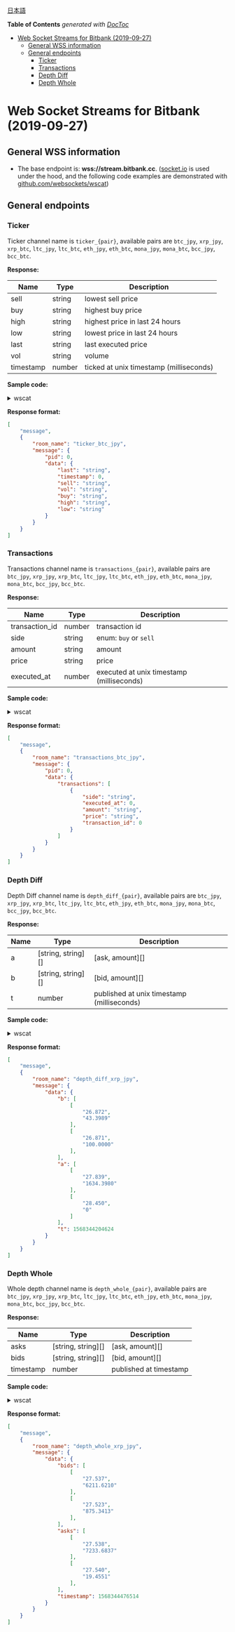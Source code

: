 [日本語](public-stream_JP.md)

<!-- START doctoc generated TOC please keep comment here to allow auto update -->
<!-- DON'T EDIT THIS SECTION, INSTEAD RE-RUN doctoc TO UPDATE -->
**Table of Contents**  *generated with [DocToc](https://github.com/thlorenz/doctoc)*

- [Web Socket Streams for Bitbank (2019-09-27)](#web-socket-streams-for-bitbank-2019-09-27)
  - [General WSS information](#general-wss-information)
  - [General endpoints](#general-endpoints)
    - [Ticker](#ticker)
    - [Transactions](#transactions)
    - [Depth Diff](#depth-diff)
    - [Depth Whole](#depth-whole)

<!-- END doctoc generated TOC please keep comment here to allow auto update -->

# Web Socket Streams for Bitbank (2019-09-27)

## General WSS information

- The base endpoint is: **wss://stream.bitbank.cc**. ([socket.io](https://socket.io/) is used under the hood, and the following code examples are demonstrated with [github.com/websockets/wscat](https://github.com/websockets/wscat))

## General endpoints

### Ticker

Ticker channel name is `ticker_{pair}`, available pairs are `btc_jpy`, `xrp_jpy`, `xrp_btc`, `ltc_jpy`, `ltc_btc`, `eth_jpy`, `eth_btc`, `mona_jpy`, `mona_btc`, `bcc_jpy`, `bcc_btc`.

**Response:**

Name | Type | Description
------------ | ------------ | ------------
sell | string | lowest sell price
buy | string | highest buy price
high | string | highest price in last 24 hours
low | string | lowest price in last 24 hours
last | string | last executed price
vol | string | volume
timestamp | number | ticked at unix timestamp (milliseconds)

**Sample code:**

<details>
<summary>wscat</summary>
<p>

```sh
$ wscat -c 'wss://stream.bitbank.cc/socket.io/?EIO=3&transport=websocket'

connected (press CTRL+C to quit)
< 0{"sid":"bDAf6vgk5xPau87WAA1u","upgrades":[],"pingInterval":25000,"pingTimeout":60000}
< 40
> 42["join-room","ticker_btc_jpy"]
< 42["message",{"room_name":"ticker_btc_jpy","message":{"pid":851203833,"data":{"sell":"896490","buy":"896489","high":"905002","low":"881500","last":"896489","vol":"650.2026","timestamp":1570080042822}}}]
< 42["message",{"room_name":"ticker_btc_jpy","message":{"pid":851203952,"data":{"sell":"896490","buy":"896489","high":"905002","low":"881500","last":"896489","vol":"650.2226","timestamp":1570080053768}}}]
...

```

</p>
</details>


**Response format:**

```json
[
    "message",
    {
        "room_name": "ticker_btc_jpy",
        "message": {
            "pid": 0,
            "data": {
                "last": "string",
                "timestamp": 0,
                "sell": "string",
                "vol": "string",
                "buy": "string",
                "high": "string",
                "low": "string"
            }
        }
    }
]
```

### Transactions

Transactions channel name is `transactions_{pair}`, available pairs are `btc_jpy`, `xrp_jpy`, `xrp_btc`, `ltc_jpy`, `ltc_btc`, `eth_jpy`, `eth_btc`, `mona_jpy`, `mona_btc`, `bcc_jpy`, `bcc_btc`.

**Response:**

Name | Type | Description
------------ | ------------ | ------------
transaction_id | number | transaction id
side | string | enum: `buy` or `sell`
amount | string | amount
price | string | price
executed_at | number | executed at unix timestamp (milliseconds)

**Sample code:**

<details>
<summary>wscat</summary>
<p>

```sh
$ wscat -c 'wss://stream.bitbank.cc/socket.io/?EIO=3&transport=websocket'

connected (press CTRL+C to quit)
< 0{"sid":"PG3FbI0WrKIP7hKMABH_","upgrades":[],"pingInterval":25000,"pingTimeout":60000}
< 40
> 42["join-room","transactions_xrp_jpy"]
< 42["message",{"room_name":"transactions_xrp_jpy","message":{"pid":851205254,"data":{"transactions":[{"transaction_id":34745047,"side":"sell","price":"26.930","amount":"4703.5671","executed_at":1570080162855},{"transaction_id":34745046,"side":"sell","price":"26.930","amount":"500.0000","executed_at":1570080162829},{"transaction_id":34745045,"side":"sell","price":"26.930","amount":"378.0000","executed_at":1570080162802},{"transaction_id":34745044,"side":"sell","price":"26.930","amount":"12.0000","executed_at":1570080162758},{"transaction_id":34745043,"side":"sell","price":"26.930","amount":"301.4874","executed_at":1570080162725}]}}}]
...

```

</p>
</details>

**Response format:**

```json
[
    "message",
    {
        "room_name": "transactions_btc_jpy",
        "message": {
            "pid": 0,
            "data": {
                "transactions": [
                    {
                        "side": "string",
                        "executed_at": 0,
                        "amount": "string",
                        "price": "string",
                        "transaction_id": 0
                    }
                ]
            }
        }
    }
]
```

### Depth Diff

Depth Diff channel name is `depth_diff_{pair}`, available pairs are `btc_jpy`, `xrp_jpy`, `xrp_btc`, `ltc_jpy`, `ltc_btc`, `eth_jpy`, `eth_btc`, `mona_jpy`, `mona_btc`, `bcc_jpy`, `bcc_btc`.

**Response:**

Name | Type | Description
------------ | ------------ | ------------
a | [string, string][] | [ask, amount][]
b | [string, string][] | [bid, amount][]
t | number | published at unix timestamp (milliseconds)


**Sample code:**

<details>
<summary>wscat</summary>
<p>

```sh
$ wscat -c 'wss://stream.bitbank.cc/socket.io/?EIO=3&transport=websocket'
connected (press CTRL+C to quit)
< 0{"sid":"9-zd3P1G-BNu_w37ABMX","upgrades":[],"pingInterval":25000,"pingTimeout":60000}
< 40
> 42["join-room","depth_diff_xrp_jpy"]
< 42["message",{"room_name":"depth_diff_xrp_jpy","message":{"data":{"a":[],"b":[["26.758","20000.0000"],["26.212","0"]],"t":1570080269609}}}]
< 42["message",{"room_name":"depth_diff_xrp_jpy","message":{"data":{"a":[],"b":[["26.212","1000.0000"],["26.815","0"]],"t":1570080270100}}}]
...

```

</p>
</details>

**Response format:**

```json
[
    "message",
    {
        "room_name": "depth_diff_xrp_jpy",
        "message": {
            "data": {
                "b": [
                    [
                        "26.872",
                        "43.3989"
                    ],
                    [
                        "26.871",
                        "100.0000"
                    ],
                ],
                "a": [
                    [
                        "27.839",
                        "1634.3980"
                    ],
                    [
                        "28.450",
                        "0"
                    ]
                ],
                "t": 1568344204624
            }
        }
    }
]
```

### Depth Whole

Whole depth channel name is `depth_whole_{pair}`, available pairs are `btc_jpy`, `xrp_jpy`, `xrp_btc`, `ltc_jpy`, `ltc_btc`, `eth_jpy`, `eth_btc`, `mona_jpy`, `mona_btc`, `bcc_jpy`, `bcc_btc`.

**Response:**

Name | Type | Description
------------ | ------------ | ------------
asks | [string, string][] | [ask, amount][]
bids | [string, string][] | [bid, amount][]
timestamp | number | published at timestamp


**Sample code:**

<details>
<summary>wscat</summary>
<p>

```sh
$ wscat -c 'wss://stream.bitbank.cc/socket.io/?EIO=3&transport=websocket'
connected (press CTRL+C to quit)
< 0{"sid":"PR6GLrwlEFjzHIPrABBM","upgrades":[],"pingInterval":25000,"pingTimeout":60000}
< 40
> 42["join-room","depth_whole_xrp_jpy"]
< 42["message",{"room_name":"depth_whole_xrp_jpy","message":{"data":{"asks":[["26.928","1000.0000"],["26.929","56586.5153"],["26.930","218.3431"],["26.931","3123.8845"],["26.933","1799.0000"],["26.934","377.9136"],["26.938","3411.1507"],["26.950","80.0000"],["26.955","80.0000"],["26.958","7434.5900"],["26.959","15000.0000"],["26.960","15000.0000"],["26.964","10837.6620"],["26.979","15000.0000"], ...

```

</p>
</details>

**Response format:**

```json
[
    "message",
    {
        "room_name": "depth_whole_xrp_jpy",
        "message": {
            "data": {
                "bids": [
                    [
                        "27.537",
                        "6211.6210"
                    ],
                    [
                        "27.523",
                        "875.3413"
                    ],
                ],
                "asks": [
                    [
                        "27.538",
                        "7233.6837"
                    ],
                    [
                        "27.540",
                        "19.4551"
                    ],
                ],
                "timestamp": 1568344476514
            }
        }
    }
]
```
